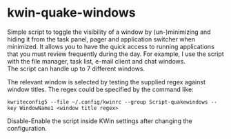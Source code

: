 # kwin-quake-windows

Simple script to toggle the visibility of a window by (un-)minimizing and hiding it from the task panel, pager and application switcher when minimized. It allows you to have the quick access to running applications that you must review frequently during the day. For example, I use the script with the file manager, task list, e-mail client and chat windows.  
The script can handle up to 7 different windows.

The relevant window is selected by testing the supplied regex against window titles. The regex could be specified by the command like:

```
kwriteconfig5 --file ~/.config/kwinrc --group Script-quakewindows --key WindowName1 <window title regex>
```
Disable-Enable the script inside KWin settings after changing the configuration.
